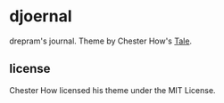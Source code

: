 # djoernal

drepram's journal. Theme by Chester How's [Tale](https://github.com/chesterhow/tale).

## license

Chester How licensed his theme under the MIT License.